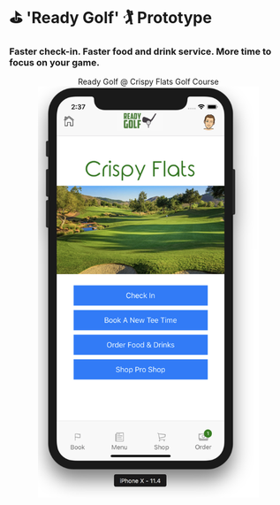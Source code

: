 # ⛳️ 'Ready Golf' 🏌️‍ Prototype

### Faster check-in. Faster food and drink service. More time to focus on your game.

<p align="center">
  Ready Golf @ Crispy Flats Golf Course
  <br>
  <img src="assets/screen-shot.png" width="400" display="block">
</p>
